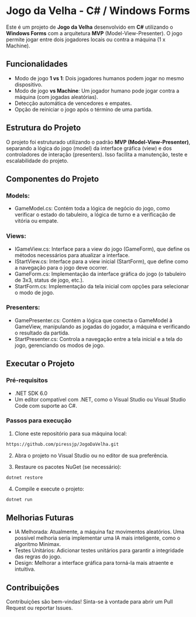 # Jogo da Velha - C# / Windows Forms

Este é um projeto de **Jogo da Velha** desenvolvido em **C#** utilizando o **Windows Forms** com a arquitetura **MVP** (Model-View-Presenter). O jogo permite jogar entre dois jogadores locais ou contra a máquina (1 x Machine).

## Funcionalidades

- Modo de jogo **1 vs 1**: Dois jogadores humanos podem jogar no mesmo dispositivo.
- Modo de jogo **vs Machine**: Um jogador humano pode jogar contra a máquina (com jogadas aleatórias).
- Detecção automática de vencedores e empates.
- Opção de reiniciar o jogo após o término de uma partida.

## Estrutura do Projeto

O projeto foi estruturado utilizando o padrão **MVP (Model-View-Presenter)**, separando a lógica do jogo (model) da interface gráfica (view) e dos controladores de interação (presenters). Isso facilita a manutenção, teste e escalabilidade do projeto.

## Componentes do Projeto
### Models:

- GameModel.cs: Contém toda a lógica de negócio do jogo, como verificar o estado do tabuleiro, a lógica de turno e a verificação de vitória ou empate.

### Views:

- IGameView.cs: Interface para a view do jogo (GameForm), que define os métodos necessários para atualizar a interface.
- IStartView.cs: Interface para a view inicial (StartForm), que define como a navegação para o jogo deve ocorrer.
- GameForm.cs: Implementação da interface gráfica do jogo (o tabuleiro de 3x3, status de jogo, etc.).
- StartForm.cs: Implementação da tela inicial com opções para selecionar o modo de jogo.

### Presenters:

- GamePresenter.cs: Contém a lógica que conecta o GameModel à GameView, manipulando as jogadas do jogador, a máquina e verificando o resultado da partida.
- StartPresenter.cs: Controla a navegação entre a tela inicial e a tela do jogo, gerenciando os modos de jogo.

## Executar o Projeto

### Pré-requisitos

- .NET SDK 6.0
- Um editor compatível com .NET, como o Visual Studio ou Visual Studio Code com suporte ao C#.

### Passos para execução

1. Clone este repositório para sua máquina local:

``` bash
https://github.com/piressjp/JogoDaVelha.git
```
2. Abra o projeto no Visual Studio ou no editor de sua preferência.

3. Restaure os pacotes NuGet (se necessário):

```bash
dotnet restore
```
4. Compile e execute o projeto:

```bash
dotnet run
```

## Melhorias Futuras

- IA Melhorada: Atualmente, a máquina faz movimentos aleatórios. Uma possível melhoria seria implementar uma IA mais inteligente, como o algoritmo Minimax.
- Testes Unitários: Adicionar testes unitários para garantir a integridade das regras do jogo.
- Design: Melhorar a interface gráfica para torná-la mais atraente e intuitiva.

## Contribuições
Contribuições são bem-vindas! Sinta-se à vontade para abrir um Pull Request ou reportar Issues.
